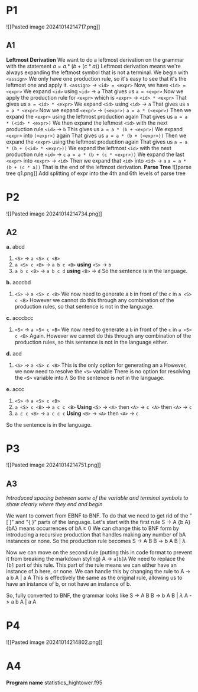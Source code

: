# P1 
![[Pasted image 20241014214717.png]]
## A1
**Leftmost Derivation**
We want to do a leftmost derivation on the grammar with the statement $a=a*(b+(c*a))$ 
Leftmost derivation means we're always expanding the leftmost symbol that is not a terminal. 
We begin with 
`<assign>` 
We only have one production rule, so it's easy to see that it's the leftmost one and apply it. 
`<assign>` -> `<id> = <expr>`
Now, we have
`<id> = <expr>`
We expand `<id>` using `<id>` -> `a`
That gives us
`a = <expr>`
Now we apply the production rule for `<expr>` which is `<expr>` -> `<id> * <expr>` 
That gives us
`a = <id> * <expr>`
We expand `<id>` using `<id>` -> `a`
That gives us
`a = a * <expr>`
Now we expand `<expr>` -> `(<expr>)`
`a = a * (<expr>)`
Then we expand the `<expr>` using the leftmost production again
That gives us
`a = a * (<id> * <expr>)`
We then expand the leftmost `<id>` with the next production rule `<id>` -> `b`
This gives us
`a = a * (b + <expr>)`
We expand `<expr>` into `(<expr>)` again
That gives us
`a = a * (b + (<expr>))`
Then we expand the `<expr>` using the leftmost production again
That gives us
`a = a * (b + (<id> * <expr>))`
We expand the leftmost `<id>` with the next production rule `<id>` -> `c`
`a = a * (b + (c * <expr>))`
We expand the last `<expr>` into `<expr>` -> `<id>` 
Then we expand that `<id>` into `<id>` -> `a`
`a = a * (b + (c * a))`
That is the end of the leftmost derivation. 
**Parse Tree**
![[parse tree q1.png]]
Add splitting of expr into the 4th and 6th levels of parse tree
# P2 
![[Pasted image 20241014214734.png]]
## A2
**a.** abcd
1.  `<S>` -> `a <S> c <B>`
2. `a <S> c <B>` -> `a b c <B>` **using** `<S>` -> `b`
3. `a b c <B>` -> `a b c d` **using** `<B>` -> `d`
So the sentence is in the language.

**b.** acccbd
1.  `<S>` -> `a <S> c <B>`
 We now need to generate a `b` in front of the `c` in            `a <S> c <B>` 
 However we cannot do this through any combination of the production rules, so that sentence is not in the language. 

**c.** acccbcc
1.  `<S>` -> `a <S> c <B>`
 We now need to generate a `b` in front of the `c` in            `a <S> c <B>` 
 Again.
 However we cannot do this through any combination of the production rules, so this sentence is not in the language either. 

**d.** acd
1.  `<S>` -> `a <S> c <B>`
This is the only option for generating an `a` 
However, we now need to resolve the `<S>` variable
There is no option for resolving the `<S>` variable into $\lambda$ 
So the sentence is not in the language. 

**e.** accc
1.  `<S>` -> `a <S> c <B>`
2. `a <S> c <B>` -> `a c c <B>` **Using** `<S>` -> `<A>` then `<A>` -> `c <A>` then `<A>` -> `c`
3. `a c c <B>` -> `a c c c` **Using** `<B>` -> `<A>` then     `<A>` -> `c`

So the sentence is in the language. 


# P3
![[Pasted image 20241014214751.png]]
## A3
*Introduced spacing between some of the variable and terminal symbols to show clearly where they end and begin*

We want to convert from EBNF to BNF. To do that we need to get rid of the "[ ]" and "{ }" parts of the language. 
Let's start with the first rule
S -> A {b A}
{bA} means occurrences of bA $\ge$ 0
We can change this to BNF form by introducing a recursive production that handles making any number of bA instances or none.
So the production rule becomes
S -> A B
B -> b A B | $\lambda$

Now we can move on the second rule
(putting this in code format to prevent it from breaking the markdown styling)
A -> `a[b]A`
We need to replace the `[b]` part of this rule.
This part of the rule means we can either have an instance of b here, or none. 
We can handle this by changing the rule to
A -> a b A | a A
This is effectively the same as the original rule, allowing us to have an instance of b, or not have an instance of b. 

So, fully converted to BNF, the grammar looks like
S -> A B
B -> b A B | $\lambda$
A -> a b A | a A
# P4
![[Pasted image 20241014214802.png]]
# A4
**Program name**
statistics_hightower.f95